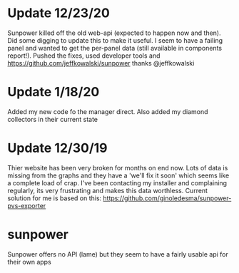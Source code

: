 # Update 12/23/20
Sunpower killed off the old web-api (expected to happen now and then).  Did some digging to update this to make it useful.  I seem to have a failing panel and wanted to get the per-panel data (still available in components report!).  Pushed the fixes, used developer tools and https://github.com/jeffkowalski/sunpower thanks @jeffkowalski 

# Update 1/18/20
Added my new code fo the manager direct.  Also added my diamond collectors in their current state

# Update 12/30/19
Thier website has been very broken for months on end now.  Lots of data is missing from the graphs and they have a 'we'll fix it soon' which seems like a complete load of crap.  I've been contacting my installer and complaining regularly, its very frustrating and makes this data worthless.  Current solution for me is based on this: https://github.com/ginoledesma/sunpower-pvs-exporter

# sunpower
Sunpower offers no API (lame) but they seem to have a fairly usable api for their own apps
